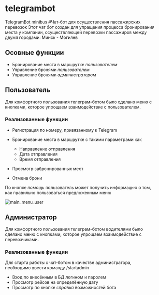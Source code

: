 # telegrambot
TelegramBot minibus
#Чат-бот для осуществления пассажирских перевозок
Этот чат бот создан для упращения процесса бронирования места у компании, осуществляющей перевозки пассажиров между двумя городами: Минск - Могилев

## Осовные функции
- Бронирование места в маршрутке *пользователем*
- Управление бронями *пользователем*
- Управление бронями *администратором*

## Пользователь
Для комфортного пользования телеграм-ботом было сделано меню с кнопками, которое упрощаем взаимодействие с пользователем.

### Реализованные функции
- Регистрация по номеру, привязанному к Telegram
- Бронирование места в маршрутке с такими параметрами как
    - Направление отправления
    - Дата отправления
    - Время отправления
    
- Просмотр забронированных мест
- Отмена брони

По кнопке *помощь* пользователь может получить  информацию о том, как правильно пользоваться предложенным меню

![main_menu_user](https://user-images.githubusercontent.com/65254009/111341768-e0334f80-868a-11eb-93f5-862a6f9e7236.png)

## Администратор
Для комфортного пользования телеграм-ботом водителями было сделано меню с кнопками, которое упрощаем взаимодействие с перевозчиками.

### Реализованные функции
Для старта работы с чат-ботом в качестве администратора, необходимо ввести команду /startadmin
- Вход по внесённым в БД логином и паролем 
- Просмотр рейсов на определённую дату
- Просмотр по кнопке *справка* возможностей бота
